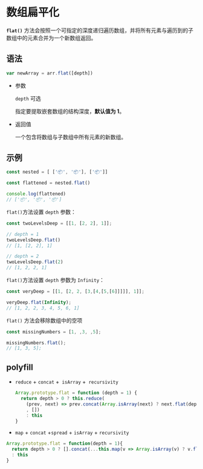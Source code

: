 # 数组扁平化

**`flat()`**  方法会按照一个可指定的深度递归遍历数组，并将所有元素与遍历到的子数组中的元素合并为一个新数组返回。

## 语法

```js
var newArray = arr.flat([depth])
```

- 参数

  `depth` 可选

  指定要提取嵌套数组的结构深度，**默认值为 1**。

- 返回值

  一个包含将数组与子数组中所有元素的新数组。

## 示例

```javascript
const nested = [ ['📦', '📦'], ['📦']]

const flattened = nested.flat()

console.log(flattened)
// ['📦', '📦', '📦']
```

`flat()`方法设置 `depth` 参数：

```javascript
const twoLevelsDeep = [[1, [2, 2], 1]];

// depth = 1
twoLevelsDeep.flat()
// [1, [2, 2], 1]

// depth = 2
twoLevelsDeep.flat(2)
// [1, 2, 2, 1]
```

`flat()`方法设置 `depth` 参数为 `Infinity`：

```javascript
const veryDeep = [[1, [2, 2, [3,[4,[5,[6]]]]], 1]];

veryDeep.flat(Infinity);
// [1, 2, 2, 3, 4, 5, 6, 1]
```

`flat()` 方法会移除数组中的空项

```js
const missingNumbers = [1, ,3, ,5];

missingNumbers.flat();
// [1, 3, 5];
```

## polyfill

- `reduce` + `concat` +` isArray` +` recursivity`

  ```js
  Array.prototype.flat = function (depth = 1) {
    return depth > 0 ? this.reduce(
      (prev, next) => prev.concat(Array.isArray(next) ? next.flat(depth - 1) : next)
      , [])
      : this
  } 
  ```
  
-   `map` + `concat` +`spread` + `isArray` + `recursivity`
  
  ```js
  Array.prototype.flat = function(depth = 1){
    return depth > 0 ? [].concat(...this.map(v => Array.isArray(v) ? v.flat(depth - 1) : v))
    : this
  }
  ```